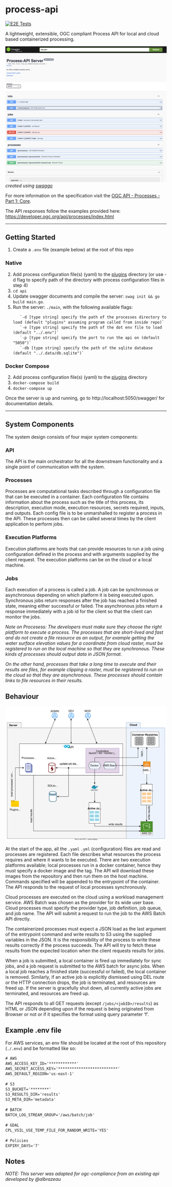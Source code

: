 # process-api

[![E2E Tests](https://github.com/dewberry/process-api/actions/workflows/e2e-tests.yml/badge.svg?event=push)](https://github.com/Dewberry/process-api/actions/workflows/e2e-tests.yml)

A lightweight, extensible, OGC compliant Process API for local and cloud based containerized processing.

![](/docs/swagger-screenshot.png)
*created using [swaggo](https://github.com/swaggo/swag)*

For more information on the specification visit the [OGC API - Processes - Part 1: Core](https://docs.ogc.org/is/18-062r2/18-062r2.html#toc0).

The API responses follow the examples provided here:
https://developer.ogc.org/api/processes/index.html

---

## Getting Started

1. Create a `.env` file (example below) at the root of this repo
### Native
2. Add process configuration file(s) (yaml) to the [plugins](api/plugins/) directory (or use -d flag to specify path of the directory with process configuration files in step 4)
3. `cd api`
4. Update swagger documents and compile the server: `swag init && go build main.go`.
5. Run the server: `./main`, with the following available flags:
   ```
      `-d [type string] specify the path of the processes directory to load (default "plugins" assuming program called from inside repo)`
      `-e [type string] specify the path of the dot env file to load (default "../.env")`
      `-p [type string] specify the port to run the api on (default "5050")`
      `-db [type string] specify the path of the sqlite database (default "../.data/db.sqlite")`
   ```

### Docker Compose
2. Add process configuration file(s) (yaml) to the [plugins](plugins/) directory
3. `docker-compose build`
4. `docker-compose up`


Once the server is up and running, go to http://localhost:5050/swagger/ for documentation details.

---

## System Components

The system design consists of four major system components:

### API
The API is the main orchestrator for all the downstream functionality and a single point of communication with the system.

### Processes
Processes are computational tasks described through a configuration file that can be executed in a container. Each configuration file contains information about the process such as the title of this process, its description, execution mode, execution resources, secrets required, inputs, and outputs. Each config file is to be unmarshalled to register a process in the API. These processes then can be called several times by the client application to perform jobs.

### Execution Platforms
Execution platforms are hosts that can provide resources to run a job using configuration defined in the process and with arguments supplied by the client request. The execution platforms can be on the cloud or a local machine.

### Jobs
Each execution of a process is called a job. A job can be synchronous or asynchronous depending on which platform it is being executed upon. Synchronous jobs return responses after the job has reached a finished state, meaning either successful or failed. The asynchronous jobs return a response immediately with a job id for the client so that the client can monitor the jobs.

*Note on Procesess: The developers must make sure they choose the right platform to execute a process. The processes that are short-lived and fast and do not create a file resource as an output, for example getting the water surface elevation values for a coordinate from cloud raster, must be registered to run on the local machine so that they are synchronous. These kinds of processes should output data in JSON format.*

*On the other hand, processes that take a long time to execute and their results are files, for example clipping a raster, must be registered to run on the cloud so that they are asynchronous. These processes should contain links to file resources in their results.*


## Behaviour

![](/design.svg)

At the start of the app, all the `.yaml` `.yml` (configuration) files are read and processes are registered. Each file describes what resources the process requires and where it wants to be executed. There are two execution platforms available; local processes run in a docker container, hence they must specify a docker image and the tag. The API will download these images from the repository and then run them on the host machine. Commands specified will be appended to the entrypoint of the container. The API responds to the request of local processes synchronously.

Cloud processes are executed on the cloud using a workload management service. AWS Batch was chosen as the provider for its wide user base. Cloud processes must specify the provider type, job definition, job queue, and job name. The API will submit a request to run the job to the AWS Batch API directly.

The containerized processes must expect a JSON load as the last argument of the entrypoint command and write results to S3 using the supplied variables in the JSON. It is the responsibility of the process to write these results correctly if the process succeeds. The API will try to fetch these results from the expected location when the client requests results for jobs.

When a job is submitted, a local container is fired up immediately for sync jobs, and a job request is submitted to the AWS batch for async jobs. When a local job reaches a finished state (successful or failed), the local container is removed. Similarly, if an active job is explicitly dismissed using DEL route or the HTTP connection drops, the job is terminated, and resources are freed up. If the server is gracefully shut down, all currently active jobs are terminated, and resources are freed up.

The API responds to all GET requests (except `/jobs/<jobID>/results`) as HTML or JSON depending upon if the request is being originated from Browser or not or if it specifies the format using query parameter ‘f’.

## Example .env file

For AWS services, an env file should be located at the root of this repository (`./.env`) and be formatted like so:

```properties
# AWS
AWS_ACCESS_KEY_ID='************'
AWS_SECRET_ACCESS_KEY='**************************'
AWS_DEFAULT_REGION='us-east-1'

# S3
S3_BUCKET='********'
S3_RESULTS_DIR='results'
S3_META_DIR='metadata'

# BATCH
BATCH_LOG_STREAM_GROUP='/aws/batch/job'

# GDAL
CPL_VSIL_USE_TEMP_FILE_FOR_RANDOM_WRITE='YES'

# Policies
EXPIRY_DAYS='7'
```

## Notes
*NOTE: This server was adapted for ogc-compliance from an existing api developed by @albrazeau*


